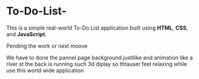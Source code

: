 # To-Do-List-
This is a simple real-world To-Do List application built using **HTML**, **CSS**, and **JavaScript**.



Pending the work or next moove 

We have to done the pannel page background justllike and animation like a river st the back is running such 3d diplay so thtauser feel relaxing while use this world wide application 
